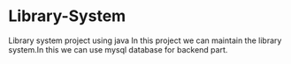 # Library-System
Library system project using java
In this project we can maintain the library system.In this we can use mysql database for backend part.
